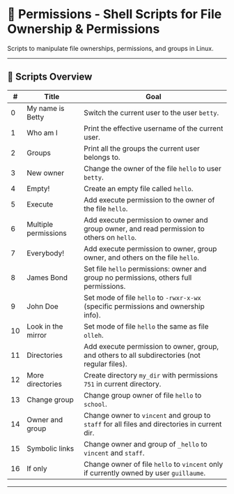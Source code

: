 # 🔐 Permissions - Shell Scripts for File Ownership & Permissions

Scripts to manipulate file ownerships, permissions, and groups in Linux.

---

## 🔧 Scripts Overview

| #  | Title                | Goal                                                                                          |
| -- | -------------------- | --------------------------------------------------------------------------------------------- |
| 0  | My name is Betty     | Switch the current user to the user `betty`.                                                  |
| 1  | Who am I             | Print the effective username of the current user.                                             |
| 2  | Groups               | Print all the groups the current user belongs to.                                             |
| 3  | New owner            | Change the owner of the file `hello` to user `betty`.                                         |
| 4  | Empty!               | Create an empty file called `hello`.                                                          |
| 5  | Execute              | Add execute permission to the owner of the file `hello`.                                      |
| 6  | Multiple permissions | Add execute permission to owner and group owner, and read permission to others on `hello`.    |
| 7  | Everybody!           | Add execute permission to owner, group owner, and others on the file `hello`.                 |
| 8  | James Bond           | Set file `hello` permissions: owner and group no permissions, others full permissions.        |
| 9  | John Doe             | Set mode of file `hello` to `-rwxr-x-wx` (specific permissions and ownership info).           |
| 10 | Look in the mirror   | Set mode of file `hello` the same as file `olleh`.                                            |
| 11 | Directories          | Add execute permission to owner, group, and others to all subdirectories (not regular files). |
| 12 | More directories     | Create directory `my_dir` with permissions `751` in current directory.                        |
| 13 | Change group         | Change group owner of file `hello` to `school`.                                               |
| 14 | Owner and group      | Change owner to `vincent` and group to `staff` for all files and directories in current dir.  |
| 15 | Symbolic links       | Change owner and group of `_hello` to `vincent` and `staff`.                                  |
| 16 | If only              | Change owner of file `hello` to `vincent` only if currently owned by user `guillaume`.        |


---

